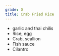 ```yaml
---
grade: D
title: Crab Fried Rice
---
```

<!-- stub -->
- garlic and thai chilis
- Rice, egg
- Crab, scallion
- Fish sauce
- Cilantro
<!-- endstub -->